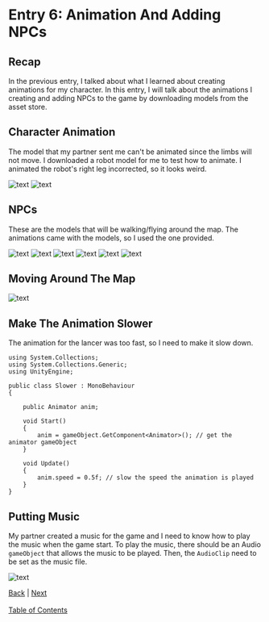 # Entry 6: Animation And Adding NPCs

## Recap
In the previous entry, I talked about what I learned about creating animations for my character. In this entry, I will talk about the animations I creating and adding NPCs to the game by downloading models from the asset store.

## Character Animation
The model that my partner sent me can't be animated since the limbs will not move. I downloaded a robot model for me to test how to animate. I animated the robot's right leg incorrected, so it looks weird.

![text](https://github.com/dive0/c-sharp-unity-independent-study/blob/master/images/character_animation.gif)
![text](https://github.com/dive0/c-sharp-unity-independent-study/blob/master/images/Animate_character.png)

## NPCs
These are the models that will be walking/flying around the map. The animations came with the models, so I used the one provided.

![text](https://github.com/dive0/c-sharp-unity-independent-study/blob/master/images/troll.gif)
![text](https://github.com/dive0/c-sharp-unity-independent-study/blob/master/images/lancer.gif)
![text](https://github.com/dive0/c-sharp-unity-independent-study/blob/master/images/Demon.gif)
![text](https://github.com/dive0/c-sharp-unity-independent-study/blob/master/images/boar.gif)
![text](https://github.com/dive0/c-sharp-unity-independent-study/blob/master/images/dragon.gif)
![text](https://github.com/dive0/c-sharp-unity-independent-study/blob/master/images/angel.gif)

## Moving Around The Map

![text](https://github.com/dive0/c-sharp-unity-independent-study/blob/master/images/move.gif)

## Make The Animation Slower
The animation for the lancer was too fast, so I need to make it slow down.

```
using System.Collections;
using System.Collections.Generic;
using UnityEngine;

public class Slower : MonoBehaviour
{

    public Animator anim;

    void Start()
    {
        anim = gameObject.GetComponent<Animator>(); // get the animator gameObject
    }

    void Update()
    {
        anim.speed = 0.5f; // slow the speed the animation is played
    }
}
```

## Putting Music
My partner created a music for the game and I need to know how to play the music when the game start. To play the music, there should be an Audio `gameObject` that allows the music to be played. Then, the `AudioClip` need to be set as the music file.

![text](https://github.com/dive0/c-sharp-unity-independent-study/blob/master/images/move.gif)

[Back](entry-5.md) | [Next](entry-7.md) <br><br>
[Table of Contents](../README.md)
